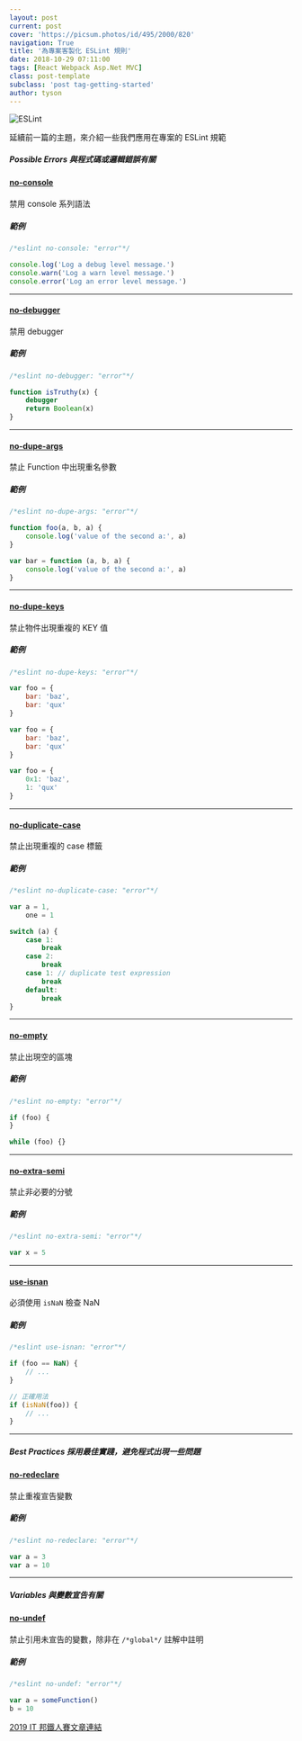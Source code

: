 ```yaml
---
layout: post
current: post
cover: 'https://picsum.photos/id/495/2000/820'
navigation: True
title: '為專案客製化 ESLint 規則'
date: 2018-10-29 07:11:00
tags: [React Webpack Asp.Net MVC]
class: post-template
subclass: 'post tag-getting-started'
author: tyson
---
```


![ESLint](https://i.imgur.com/sZ0k7bL.png)

延續前一篇的主題，來介紹一些我們應用在專案的 ESLint 規範

##### Possible Errors 與程式碼或邏輯錯誤有關

#### [no-console](https://cn.eslint.org/docs/rules/no-console)

禁用 console 系列語法

##### 範例

```javascript
/*eslint no-console: "error"*/

console.log('Log a debug level message.')
console.warn('Log a warn level message.')
console.error('Log an error level message.')
```

---

#### [no-debugger](https://cn.eslint.org/docs/rules/no-debugger)

禁用 debugger

##### 範例

```javascript
/*eslint no-debugger: "error"*/

function isTruthy(x) {
    debugger
    return Boolean(x)
}
```

---

#### [no-dupe-args](https://cn.eslint.org/docs/rules/no-dupe-args)

禁止 Function 中出現重名參數

##### 範例

```javascript
/*eslint no-dupe-args: "error"*/

function foo(a, b, a) {
    console.log('value of the second a:', a)
}

var bar = function (a, b, a) {
    console.log('value of the second a:', a)
}
```

---

#### [no-dupe-keys](https://cn.eslint.org/docs/rules/no-dupe-keys)

禁止物件出現重複的 KEY 值

##### 範例

```javascript
/*eslint no-dupe-keys: "error"*/

var foo = {
    bar: 'baz',
    bar: 'qux'
}

var foo = {
    bar: 'baz',
    bar: 'qux'
}

var foo = {
    0x1: 'baz',
    1: 'qux'
}
```

---

#### [no-duplicate-case](https://cn.eslint.org/docs/rules/no-duplicate-case)

禁止出現重複的 case 標籤

##### 範例

```javascript
/*eslint no-duplicate-case: "error"*/

var a = 1,
    one = 1

switch (a) {
    case 1:
        break
    case 2:
        break
    case 1: // duplicate test expression
        break
    default:
        break
}
```

---

#### [no-empty](https://cn.eslint.org/docs/rules/no-empty)

禁止出現空的區塊

##### 範例

```javascript
/*eslint no-empty: "error"*/

if (foo) {
}

while (foo) {}
```

---

#### [no-extra-semi](https://cn.eslint.org/docs/rules/no-extra-semi)

禁止非必要的分號

##### 範例

```javascript
/*eslint no-extra-semi: "error"*/

var x = 5
```

---

#### [use-isnan](https://cn.eslint.org/docs/rules/use-isnan)

必須使用 `isNaN` 檢查 NaN

##### 範例

```javascript
/*eslint use-isnan: "error"*/

if (foo == NaN) {
    // ...
}

// 正確用法
if (isNaN(foo)) {
    // ...
}
```

---

##### Best Practices 採用最佳實踐，避免程式出現一些問題

#### [no-redeclare](https://cn.eslint.org/docs/rules/no-redeclare)

禁止重複宣告變數

##### 範例

```javascript
/*eslint no-redeclare: "error"*/

var a = 3
var a = 10
```

---

##### Variables 與變數宣告有關

#### [no-undef](https://cn.eslint.org/docs/rules/no-undef)

禁止引用未宣告的變數，除非在 `/*global*/` 註解中註明

##### 範例

```javascript
/*eslint no-undef: "error"*/

var a = someFunction()
b = 10
```

[2019 IT 邦鐵人賽文章連結](https://ithelp.ithome.com.tw/articles/10199438)
